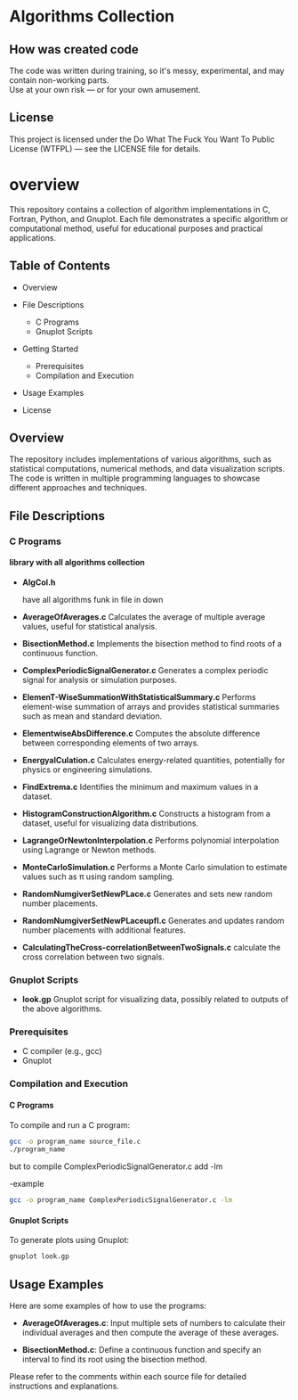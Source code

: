 # Algorithms Collection

## How was created code
The code was written during training, so it's messy, experimental, and may contain non-working parts.  
Use at your own risk — or for your own amusement.

## License
This project is licensed under the Do What The Fuck You Want To Public License (WTFPL) — see the LICENSE file for details.

# overview
This repository contains a collection of algorithm implementations in C, Fortran, Python, and Gnuplot. Each file demonstrates a specific algorithm or computational method, useful for educational purposes and practical applications.

## Table of Contents

* Overview
* File Descriptions

  * C Programs
  * Gnuplot Scripts
* Getting Started

  * Prerequisites
  * Compilation and Execution
* Usage Examples
* License

## Overview

The repository includes implementations of various algorithms, such as statistical computations, numerical methods, and data visualization scripts. The code is written in multiple programming languages to showcase different approaches and techniques.

## File Descriptions

### C Programs

#### library with all algorithms collection

* **AlgCol.h**

  have all algorithms funk in file in down

* **AverageOfAverages.c**
  Calculates the average of multiple average values, useful for statistical analysis.

* **BisectionMethod.c**
  Implements the bisection method to find roots of a continuous function.

* **ComplexPeriodicSignalGenerator.c**
  Generates a complex periodic signal for analysis or simulation purposes.

* **ElemenT-WiseSummationWithStatisticalSummary.c**
  Performs element-wise summation of arrays and provides statistical summaries such as mean and standard deviation.

* **ElementwiseAbsDifference.c**
  Computes the absolute difference between corresponding elements of two arrays.

* **EnergyalCulation.c**
  Calculates energy-related quantities, potentially for physics or engineering simulations.

* **FindExtrema.c**
  Identifies the minimum and maximum values in a dataset.

* **HistogramConstructionAlgorithm.c**
  Constructs a histogram from a dataset, useful for visualizing data distributions.

* **LagrangeOrNewtonInterpolation.c**
  Performs polynomial interpolation using Lagrange or Newton methods.

* **MonteCarloSimulation.c**
  Performs a Monte Carlo simulation to estimate values such as π using random sampling.

* **RandomNumgiverSetNewPLace.c**
  Generates and sets new random number placements.

* **RandomNumgiverSetNewPLaceupfl.c**
  Generates and updates random number placements with additional features.

* **CalculatingTheCross-correlationBetweenTwoSignals.c**
  calculate the cross correlation between two signals.

### Gnuplot Scripts

* **look.gp**
  Gnuplot script for visualizing data, possibly related to outputs of the above algorithms.

### Prerequisites

* C compiler (e.g., gcc)
* Gnuplot

### Compilation and Execution

#### C Programs

To compile and run a C program:

```bash
gcc -o program_name source_file.c
./program_name
```

but to compile ComplexPeriodicSignalGenerator.c
add -lm

-example
```bash
gcc -o program_name ComplexPeriodicSignalGenerator.c -lm
```
#### Gnuplot Scripts

To generate plots using Gnuplot:

```bash
gnuplot look.gp
```

## Usage Examples

Here are some examples of how to use the programs:

* **AverageOfAverages.c**: Input multiple sets of numbers to calculate their individual averages and then compute the average of these averages.

* **BisectionMethod.c**: Define a continuous function and specify an interval to find its root using the bisection method.

Please refer to the comments within each source file for detailed instructions and explanations.

